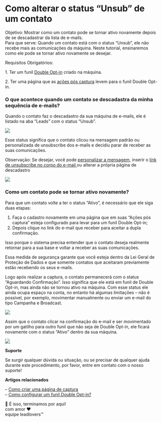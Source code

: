 # Como alterar o status “Unsub” de um contato

Objetivo: Mostrar como um contato pode se tornar ativo novamente depois de se descadastrar da lista de e-mails.\
Para que serve: Quando um contato está com o status “Unsub”, ele não recebe mais as comunicações da máquina. Neste tutorial, ensinaremos como ele pode se tornar ativo novamente se desejar.

Requisitos Obrigatórios:&#x20;

1\. Ter um funil [Double Opt-in](../../backlog/o-que-e-double-opt-in-dupla-confirmacao.md) criado na máquina.&#x20;

2\. Ter uma página que as [ações pós captura](../../backlog/como-configurar-as-acoes-pos-captura.md) levem para o funil Double Opt-in.

### O que acontece quando um contato se descadastra da minha sequência de e-mails? <a href="#como-acontece" id="como-acontece"></a>



Quando o contato faz o descadastro da sua máquina de e-mails, ele é listado na aba “Leads” com o status “Unsub”.&#x20;

[![](https://legado.leadlovers.site/wp-content/uploads/2022/01/img01-7.png)](https://legado.leadlovers.site/wp-content/uploads/2022/01/img01-7.png)

Esse status significa que o contato clicou na mensagem padrão ou personalizada de unsubscribe dos e-mails e decidiu parar de receber as suas comunicações.



Observação: Se desejar, você pode [personalizar a mensagem](../../backlog/como-personalizar-pagina-de-unsub.md), inserir o [link de unsubscribe no corpo do e-mail ](../../backlog/como-inserir-link-de-unsub-no-corpo-do-e-mail.md)ou alterar a própria página de descadastro

[![](https://legado.leadlovers.site/wp-content/uploads/2022/01/img02-7.png)](https://legado.leadlovers.site/wp-content/uploads/2022/01/img02-7.png)

### Como um contato pode se tornar ativo novamente? <a href="#como-se-tornar-ativo" id="como-se-tornar-ativo"></a>

Para que um contato volte a ter o status “Ativo”, é necessário que ele siga duas etapas:

1. Faça o cadastro novamente em uma página que em suas “Ações pós captura” esteja configurado para levar para um funil Double Opt-in;
2. Depois clique no link do e-mail que receber para aceitar a dupla confirmação.&#x20;

Isso porque o sistema precisa entender que o contato deseja realmente retornar para a sua base e voltar a receber as suas comunicações.&#x20;

Essa medida de segurança garante que você esteja dentro da Lei Geral de Proteção de Dados e que somente contatos que aceitaram previamente estão recebendo os seus e-mails.

Logo após realizar a captura, o contato permanecerá com o status “Aguardando Confirmação”. Isso significa que ele está em funil de Double Opt-in, mas ainda não se tornou ativo na máquina. Com esse status ele ainda ocupa espaço na conta, no entanto há algumas limitações – não é possível, por exemplo, movimentar manualmente ou enviar um e-mail do tipo Campanha e Broadcast.

[![](https://legado.leadlovers.site/wp-content/uploads/2022/01/img03-6.png)](https://legado.leadlovers.site/wp-content/uploads/2022/01/img03-6.png)

Assim que o contato clicar na confirmação do e-mail e ser movimentado por um gatilho para outro funil que não seja de Double Opt-in, ele ficará novamente com o status “Ativo” dentro da sua máquina.

[![](https://legado.leadlovers.site/wp-content/uploads/2022/01/img04-7.png)](https://legado.leadlovers.site/wp-content/uploads/2022/01/img04-7.png)

**Suporte**

Se surgir qualquer dúvida ou situação, ou se precisar de qualquer ajuda durante este procedimento, por favor, entre em contato com o nosso suporte!



**Artigos relacionados**

– [Como criar uma página de captura](broken-reference)\
– [Como configurar um funil Double Opt-in?](../../backlog/double-opt-in-opt-in-e-soft-opt-in..md)



🏁 É isso, terminamos por aqui!\
com amor ❤\
equipe leadlovers™
